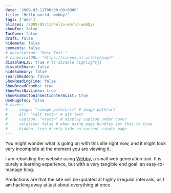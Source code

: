 ```yaml
---
date: '2009-03-11T00:00:00+0000'
title: 'Hello world, webby!'
tags: ['Web']
aliases: /2009/03/11/hello-world-webby/
showToc: false
TocOpen: false
draft: false
hidemeta: false
comments: false
# description: "Desc Text."
# canonicalURL: "https://canonical.url/to/page"
disableHLJS: true # to disable highlightjs
disableShare: false
hideSummary: false
searchHidden: false
ShowReadingTime: false
ShowBreadCrumbs: true
ShowPostNavLinks: true
ShowRssButtonInSectionTermList: true
UseHugoToc: false
# cover:
#     image: "<image path/url>" # image path/url
#     alt: "<alt text>" # alt text
#     caption: "<text>" # display caption under cover
#     relative: false # when using page bundles set this to true
#     hidden: true # only hide on current single page
---
```


You might wonder what is going on with this site right now, and it might look very incomplete at the moment you are viewing it.

I am rebuilding the website using [Webby](http://webby.sourceforge.org), a small web generation tool. It is purely a learning experience, but with a very tangible end goal: an easy-to-manage blog.

Predictions are that the site will be updated at highly irregular intervals, as I am hacking away at just about everything at once.
